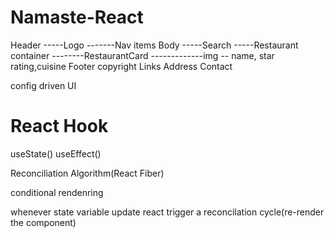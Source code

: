 # Namaste-React

Header
-----Logo
-------Nav items
Body
-----Search
-----Restaurant container
--------RestaurantCard
-------------img
-- name, star rating,cuisine
Footer
copyright
Links
Address
Contact

config driven UI

# React Hook

useState()
useEffect()

Reconciliation Algorithm(React Fiber)

conditional rendenring

whenever state variable update react trigger a reconcilation cycle(re-render the component)
